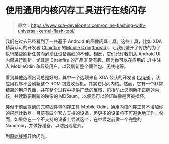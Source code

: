 # 使用通用内核闪存工具进行在线闪存

> 原文：<https://www.xda-developers.com/online-flashing-with-universal-kernel-flash-tool/>

我们在过去已经看到了一些基于 Android 的图像闪烁工具。这些工具，比如 XDA 精英认可的开发者 [Chainfire](http://forum.xda-developers.com/member.php?u=631273) 的[Mobile Odin](http://www.xda-developers.com/android/mobile-odin-updated-to-version-3-5/ "Mobile Odin Updated to Version 3.5")([thread](http://forum.xda-developers.com/showthread.php?t=1347899))，让我们避开了传统的为了执行某些刷新任务而必须让设备离线的不便。相反，它们允许我们从 Android UI 内部进行刷新。尤其是 Chainfire 的产品非常有趣，因为你可以在应用的 UI 中注入 MobileOdin 和超级用户，以及刷新整个固件包、无线电等。

看到其他选项出现总是好的，其中一个选项来自 XDA 公认的开发者 [frapeti](http://forum.xda-developers.com/member.php?u=4559222) 。该应用程序不会刷新整个 ROM 包或收音机。其实它只闪内核。然而，它有一个非常精简的用户界面，并在整个过程中提供广泛的反馈，包括防止您刷新不正确的内核，并读取要刷新的映像的 MD5sum，以便您可以验证映像是否被损坏。

类似于前面提到的完整固件包闪存工具 Mobile Odin，通用内核闪存工具不增加你的闪存计数器。目前有四个官方支持的设备，但更多的设备将不可避免地工作。然而，如果你在一个不支持的设备上尝试这个，在继续之前做一个完整的 Nandroid，并做好准备，以防出现意外。

到[原始线程](http://forum.xda-developers.com/showthread.php?t=2477273)开始闪光。